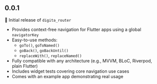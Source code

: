 ## 0.0.1

🎉 Initial release of `digita_router`

- Provides context-free navigation for Flutter apps using a global `navigatorKey`
- Easy-to-use methods:
  - `goTo()`, `goToNamed()`
  - `goBack()`, `goBackUntil()`
  - `replaceWith()`, `replaceNamed()`
- Fully compatible with any architecture (e.g., MVVM, BLoC, Riverpod, plain Flutter)
- Includes widget tests covering core navigation use cases
- Comes with an example app demonstrating real usage
